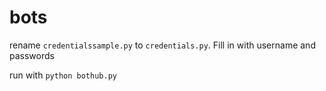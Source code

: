 # bots

rename `credentialssample.py` to `credentials.py`. Fill in with username and passwords

run with `python bothub.py`
